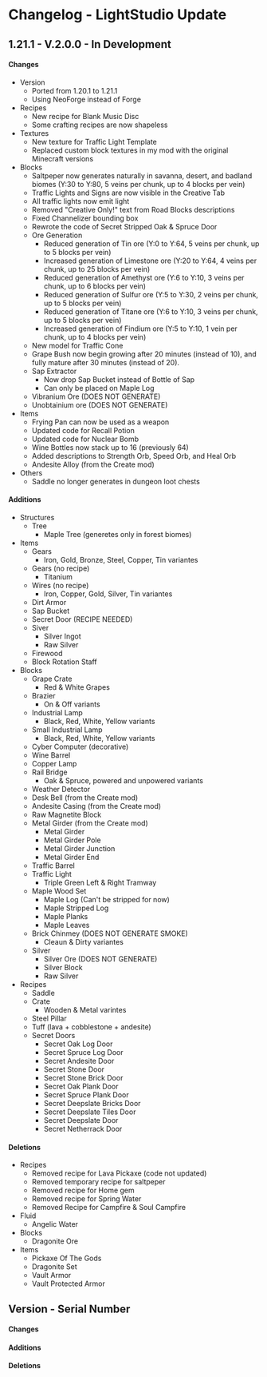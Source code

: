 # Changelog - LightStudio Update

## 1.21.1 - V.2.0.0 - In Development

#### Changes
   - Version
      - Ported from 1.20.1 to 1.21.1
      - Using NeoForge instead of Forge
   - Recipes
      - New recipe for Blank Music Disc
      - Some crafting recipes are now shapeless
   - Textures
      - New texture for Traffic Light Template
      - Replaced custom block textures in my mod with the original Minecraft versions
   - Blocks
      - Saltpeper now generates naturally in savanna, desert, and badland biomes (Y:30 to Y:80, 5 veins per chunk, up to 4 blocks per vein)
      - Traffic Lights and Signs are now visible in the Creative Tab
      - All traffic lights now emit light
      - Removed "Creative Only!" text from Road Blocks descriptions
      - Fixed Channelizer bounding box
      - Rewrote the code of Secret Stripped Oak & Spruce Door
      - Ore Generation
         - Reduced generation of Tin ore (Y:0 to Y:64, 5 veins per chunk, up to 5 blocks per vein)
         - Increased generation of Limestone ore (Y:20 to Y:64, 4 veins per chunk, up to 25 blocks per vein)
         - Reduced generation of Amethyst ore (Y:6 to Y:10, 3 veins per chunk, up to 6 blocks per vein)
         - Reduced generation of Sulfur ore (Y:5 to Y:30, 2 veins per chunk, up to 5 blocks per vein)
         - Reduced generation of Titane ore (Y:6 to Y:10, 3 veins per chunk, up to 5 blocks per vein)
         - Increased generation of Findium ore (Y:5 to Y:10, 1 vein per chunk, up to 4 blocks per vein)
      - New model for Traffic Cone
      - Grape Bush now begin growing after 20 minutes (instead of 10), and fully mature after 30 minutes (instead of 20).
      - Sap Extractor
         - Now drop Sap Bucket instead of Bottle of Sap
         - Can only be placed on Maple Log
      - Vibranium Ore (DOES NOT GENERATE)
      - Unobtainium ore (DOES NOT GENERATE)
   - Items
      - Frying Pan can now be used as a weapon
      - Updated code for Recall Potion
      - Updated code for Nuclear Bomb
      - Wine Bottles now stack up to 16 (previously 64)
      - Added descriptions to Strength Orb, Speed Orb, and Heal Orb
      - Andesite Alloy (from the Create mod)
   - Others
      - Saddle no longer generates in dungeon loot chests

#### Additions
   - Structures
      - Tree
         - Maple Tree (generetes only in forest biomes)
   - Items
      - Gears
         - Iron, Gold, Bronze, Steel, Copper, Tin variantes
      - Gears (no recipe)
         - Titanium
      - Wires (no recipe)
         - Iron, Copper, Gold, Silver, Tin variantes
      - Dirt Armor
      - Sap Bucket
      - Secret Door (RECIPE NEEDED)
      - Siver 
         - Silver Ingot
         - Raw Silver
      - Firewood
      - Block Rotation Staff
   - Blocks
      - Grape Crate
         - Red & White Grapes
      - Brazier
         - On & Off variants
      - Industrial Lamp
         - Black, Red, White, Yellow variants
      - Small Industrial Lamp
         - Black, Red, White, Yellow variants
      - Cyber Computer (decorative)
      - Wine Barrel
      - Copper Lamp
      - Rail Bridge
         - Oak & Spruce, powered and unpowered variants
      - Weather Detector
      - Desk Bell (from the Create mod)
      - Andesite Casing (from the Create mod)
      - Raw Magnetite Block
      - Metal Girder (from the Create mod)
         - Metal Girder
         - Metal Girder Pole
         - Metal Girder Junction
         - Metal Girder End
      - Traffic Barrel
      - Traffic Light
         - Triple Green Left & Right Tramway
      - Maple Wood Set
         - Maple Log (Can't be stripped for now)
         - Maple Stripped Log
         - Maple Planks
         - Maple Leaves
      - Brick Chinmey (DOES NOT GENERATE SMOKE)
         - Cleaun & Dirty variantes
      - Silver
         - Silver Ore (DOES NOT GENERATE)
         - Silver Block
         - Raw Silver
   - Recipes
      - Saddle
      - Crate
         - Wooden & Metal varintes
      - Steel Pillar
      - Tuff (lava + cobblestone + andesite)
      - Secret Doors
         - Secret Oak Log Door
         - Secret Spruce Log Door
         - Secret Andesite Door
         - Secret Stone Door
         - Secret Stone Brick Door
         - Secret Oak Plank Door
         - Secret Spruce Plank Door
         - Secret Deepslate Bricks Door
         - Secret Deepslate Tiles Door
         - Secret Deepslate Door
         - Secret Netherrack Door

#### Deletions
   - Recipes
      - Removed recipe for Lava Pickaxe (code not updated)
      - Removed temporary recipe for saltpeper
      - Removed recipe for Home gem
      - Removed recipe for Spring Water
      - Removed Recipe for Campfire & Soul Campfire
   - Fluid
      - Angelic Water
   - Blocks  
      - Dragonite Ore
   - Items   
      - Pickaxe Of The Gods
      - Dragonite Set
      - Vault Armor
      - Vault Protected Armor

## Version -  Serial Number

#### Changes

#### Additions

#### Deletions